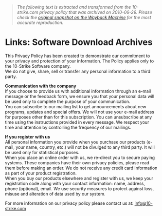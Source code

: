> *The following text is extracted and transformed from the 10-strike.com privacy policy that was archived on 2010-06-29. Please check the [original snapshot on the Wayback Machine](https://web.archive.org/web/20100629232509id_/http%3A//www.10-strike.com/privacy.shtml) for the most accurate reproduction.*

# Links: Software Download Archives

This Privacy Policy has been created to demonstrate our commitment to your privacy and protection of your information. The Policy applies only to the 10-Strike Software company.  
We do not give, share, sell or transfer any personal information to a third party.

**Communication with the company**  
If you choose to provide us with additional information through an e-mail message or the feedback form, we ensure you that your personal data will be used only to complete the purpose of your communication.  
You can subscribe to our mailing list to get announcements about new programs, updates and special offers. We will not use your e-mail address for purposes other than for this subscription. You can unsubscribe at any time using the instructions provided in every message. We respect your time and attention by controlling the frequency of our mailings.

**If you register with us**  
All personal information you provide when you purchase our products (e-mail, your name, country, etc.) will not be divulged to any third party. It will be used only for statistical purposes.  
When you place an online order with us, we re-direct you to secure paying systems. These companies have their own privacy policies, please read them before making an order. We do not receive any credit card information as part of your product registration.  
When you buy our products elsewhere and register with us, we keep your registration code along with your contact information: name, address, phone (optional), email. We use security measures to protect against loss, misuse and alteration of data used by our system.

For more information on our privacy policy please contact us at: [info@10-strike.com](mailto:info@10-strike.com)
